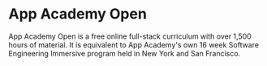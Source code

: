 # App Academy Open

App Academy Open is a free online full-stack curriculum with over 1,500 hours of material. It is equivalent to App Academy's own 16 week Software Engineering Immersive program held in New York and San Francisco.
